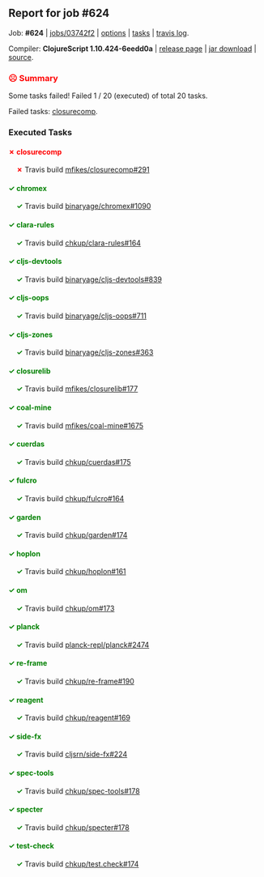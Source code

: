 ## Report for job #624

Job: **#624** | [jobs/03742f2](https://github.com/cljs-oss/canary/commit/03742f242abce6146ea68d5a32747a41b1e1c675) | [options](options.edn) | [tasks](tasks.edn) | [travis log](https://travis-ci.org/cljs-oss/canary/builds/443028254).

Compiler: **ClojureScript 1.10.424-6eedd0a** | [release page](https://github.com/cljs-oss/canary/releases/tag/r1.10.424-6eedd0a) | [jar download](https://github.com/cljs-oss/canary/releases/download/r1.10.424-6eedd0a/clojurescript-1.10.424-6eedd0a.jar) | [source](https://github.com/clojure/clojurescript/commit/6eedd0a08c49f7b0d4dcb30977b2fb38c90577bd).

### <b style='color:red'>☹ Summary</b>

Some tasks failed! Failed 1 / 20 (executed) of total 20 tasks.

Failed tasks: [closurecomp](#-closurecomp).

### Executed Tasks

#### <b style='color:red'>&#x2717; closurecomp</b>
&nbsp;&nbsp;&nbsp;&nbsp;<b style='color:red'>&#x2717;</b> Travis build [mfikes/closurecomp#291](https://travis-ci.org/mfikes/closurecomp/builds/443029140)<br>

#### <b style='color:green'>&#x2713; chromex</b>
&nbsp;&nbsp;&nbsp;&nbsp;<b style='color:green'>&#x2713;</b> Travis build [binaryage/chromex#1090](https://travis-ci.org/binaryage/chromex/builds/443029119)<br>

#### <b style='color:green'>&#x2713; clara-rules</b>
&nbsp;&nbsp;&nbsp;&nbsp;<b style='color:green'>&#x2713;</b> Travis build [chkup/clara-rules#164](https://travis-ci.org/chkup/clara-rules/builds/443029121)<br>

#### <b style='color:green'>&#x2713; cljs-devtools</b>
&nbsp;&nbsp;&nbsp;&nbsp;<b style='color:green'>&#x2713;</b> Travis build [binaryage/cljs-devtools#839](https://travis-ci.org/binaryage/cljs-devtools/builds/443029125)<br>

#### <b style='color:green'>&#x2713; cljs-oops</b>
&nbsp;&nbsp;&nbsp;&nbsp;<b style='color:green'>&#x2713;</b> Travis build [binaryage/cljs-oops#711](https://travis-ci.org/binaryage/cljs-oops/builds/443029131)<br>

#### <b style='color:green'>&#x2713; cljs-zones</b>
&nbsp;&nbsp;&nbsp;&nbsp;<b style='color:green'>&#x2713;</b> Travis build [binaryage/cljs-zones#363](https://travis-ci.org/binaryage/cljs-zones/builds/443029138)<br>

#### <b style='color:green'>&#x2713; closurelib</b>
&nbsp;&nbsp;&nbsp;&nbsp;<b style='color:green'>&#x2713;</b> Travis build [mfikes/closurelib#177](https://travis-ci.org/mfikes/closurelib/builds/443029148)<br>

#### <b style='color:green'>&#x2713; coal-mine</b>
&nbsp;&nbsp;&nbsp;&nbsp;<b style='color:green'>&#x2713;</b> Travis build [mfikes/coal-mine#1675](https://travis-ci.org/mfikes/coal-mine/builds/443029153)<br>

#### <b style='color:green'>&#x2713; cuerdas</b>
&nbsp;&nbsp;&nbsp;&nbsp;<b style='color:green'>&#x2713;</b> Travis build [chkup/cuerdas#175](https://travis-ci.org/chkup/cuerdas/builds/443029159)<br>

#### <b style='color:green'>&#x2713; fulcro</b>
&nbsp;&nbsp;&nbsp;&nbsp;<b style='color:green'>&#x2713;</b> Travis build [chkup/fulcro#164](https://travis-ci.org/chkup/fulcro/builds/443029161)<br>

#### <b style='color:green'>&#x2713; garden</b>
&nbsp;&nbsp;&nbsp;&nbsp;<b style='color:green'>&#x2713;</b> Travis build [chkup/garden#174](https://travis-ci.org/chkup/garden/builds/443029163)<br>

#### <b style='color:green'>&#x2713; hoplon</b>
&nbsp;&nbsp;&nbsp;&nbsp;<b style='color:green'>&#x2713;</b> Travis build [chkup/hoplon#161](https://travis-ci.org/chkup/hoplon/builds/443029165)<br>

#### <b style='color:green'>&#x2713; om</b>
&nbsp;&nbsp;&nbsp;&nbsp;<b style='color:green'>&#x2713;</b> Travis build [chkup/om#173](https://travis-ci.org/chkup/om/builds/443029167)<br>

#### <b style='color:green'>&#x2713; planck</b>
&nbsp;&nbsp;&nbsp;&nbsp;<b style='color:green'>&#x2713;</b> Travis build [planck-repl/planck#2474](https://travis-ci.org/planck-repl/planck/builds/443029197)<br>

#### <b style='color:green'>&#x2713; re-frame</b>
&nbsp;&nbsp;&nbsp;&nbsp;<b style='color:green'>&#x2713;</b> Travis build [chkup/re-frame#190](https://travis-ci.org/chkup/re-frame/builds/443029187)<br>

#### <b style='color:green'>&#x2713; reagent</b>
&nbsp;&nbsp;&nbsp;&nbsp;<b style='color:green'>&#x2713;</b> Travis build [chkup/reagent#169](https://travis-ci.org/chkup/reagent/builds/443029191)<br>

#### <b style='color:green'>&#x2713; side-fx</b>
&nbsp;&nbsp;&nbsp;&nbsp;<b style='color:green'>&#x2713;</b> Travis build [cljsrn/side-fx#224](https://travis-ci.org/cljsrn/side-fx/builds/443029215)<br>

#### <b style='color:green'>&#x2713; spec-tools</b>
&nbsp;&nbsp;&nbsp;&nbsp;<b style='color:green'>&#x2713;</b> Travis build [chkup/spec-tools#178](https://travis-ci.org/chkup/spec-tools/builds/443029212)<br>

#### <b style='color:green'>&#x2713; specter</b>
&nbsp;&nbsp;&nbsp;&nbsp;<b style='color:green'>&#x2713;</b> Travis build [chkup/specter#178](https://travis-ci.org/chkup/specter/builds/443029227)<br>

#### <b style='color:green'>&#x2713; test-check</b>
&nbsp;&nbsp;&nbsp;&nbsp;<b style='color:green'>&#x2713;</b> Travis build [chkup/test.check#174](https://travis-ci.org/chkup/test.check/builds/443029235)<br>